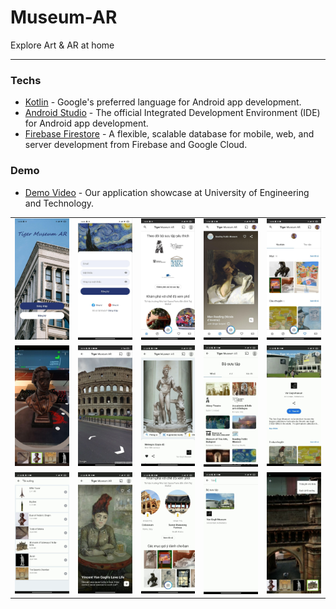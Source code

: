 # Museum-AR
Explore Art & AR at home

---

### Techs

- [Kotlin](https://kotlinlang.org/) - Google's preferred language for Android app development.
- [Android Studio](https://developer.android.com/studio) - The official Integrated Development Environment (IDE) for Android app development.
- [Firebase Firestore](https://firebase.google.com/docs/firestore) - A flexible, scalable database for mobile, web, and server development from Firebase and Google Cloud.

### Demo
- [Demo Video](https://1drv.ms/v/s!Au2sF_i0UtKPgfsQLuY9F-C1w7ynnw?e=KRjpz9) - Our application showcase at University of Engineering and Technology.

<table>
  <tr>
    <td><img src="demo/demo_1.jpg" alt="Introduction" width="150" height="auto"></td>
    <td><img src="demo/demo_2.jpg" alt="Sign up" width="150" height="auto"></td>
    <td><img src="demo/demo_3.jpg" alt="Home" width="150" height="auto"></td>
    <td><img src="demo/demo_4.jpg" alt="Explore" width="150" height="auto"></td>
    <td><img src="demo/demo_5.jpg" alt="Favorite" width="150" height="auto"></td>
  </tr>
  <tr>
    <td><img src="demo/demo_6.jpg" alt="AR" width="150" height="auto"></td>
    <td><img src="demo/demo_7.jpg" alt="Street View" width="150" height="auto"></td>
    <td><img src="demo/demo_82.png" alt="Item" width="150" height="auto"></td>
    <td><img src="demo/demo_92.png" alt="Story" width="150" height="auto"></td>
    <td><img src="demo/demo_102.png" alt="Museum" width="150" height="auto"></td>
  </tr>
  <tr>
    <td><img src="demo/demo_112.png" width="150" height="auto"></td>
    <td><img src="demo/demo_122.png" width="150" height="auto"></td>
    <td><img src="demo/demo_132.png" width="150" height="auto"></td>
    <td><img src="demo/demo_142.png" width="150" height="auto"></td>
    <td><img src="demo/demo_152.png" width="150" height="auto"></td>
  </tr>
</table>
